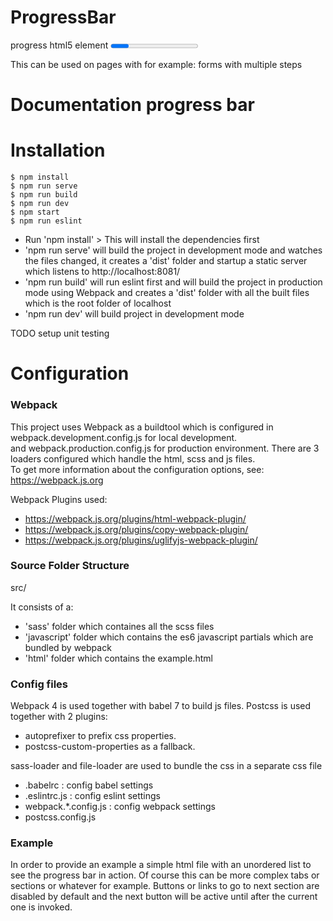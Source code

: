 # ProgressBar 
 progress html5 element <progress> which is created on the page when needed. This is written in vanillaJS
 arrayOfElements must be javascript nodeList(will be converted to array)
 
 This can be used on pages with for example: forms with multiple steps 

# Documentation progress bar

# Installation 

```shell
$ npm install
$ npm run serve
$ npm run build
$ npm run dev
$ npm start
$ npm run eslint
```

<ul>
<li>Run 'npm install' > 
This will install the dependencies first </li> 
<li>'npm run serve' will build the project in development mode and watches the files changed, it creates a 'dist' folder and startup a static server
which listens to http://localhost:8081/</li>
<li>'npm run build' will run eslint first and will build the project in production mode using Webpack and creates a 'dist' folder with all the built files which is the root folder of localhost</li>

<li>'npm run dev' will build project in development mode </li>
</ul>

TODO setup unit testing

# Configuration

### Webpack
This project uses Webpack as a buildtool which is configured in webpack.development.config.js for local development. <br>
and webpack.production.config.js for production environment.
There are 3 loaders configured which handle the html, scss and js files.<br>
To get more information about the configuration options, see: <a href="https://webpack.js.org">https://webpack.js.org</a>

Webpack Plugins used:
- https://webpack.js.org/plugins/html-webpack-plugin/
- https://webpack.js.org/plugins/copy-webpack-plugin/
- https://webpack.js.org/plugins/uglifyjs-webpack-plugin/

### Source Folder Structure



src/

It consists of a:
<ul>
<li>'sass' folder which containes all the scss files</li>
<li>'javascript' folder which contains the es6 javascript partials which are bundled by webpack 
<li>'html' folder which contains the example.html
</li>
</ul>



### Config files

Webpack 4 is used together with babel 7 to build js files. Postcss is used together with 2 plugins: 
- autoprefixer to prefix css properties.
- postcss-custom-properties as a fallback.

sass-loader and file-loader are used to bundle the css in a separate css file

- .babelrc : config babel settings
- .eslintrc.js : config eslint settings
- webpack.*.config.js : config webpack settings
- postcss.config.js

### Example

In order to provide an example a simple html file with an unordered list to see the progress bar in action. Of course this can be more complex tabs or sections or whatever for example. Buttons or links to go to next section are disabled by default and the next button will be active until after the current one is invoked.





